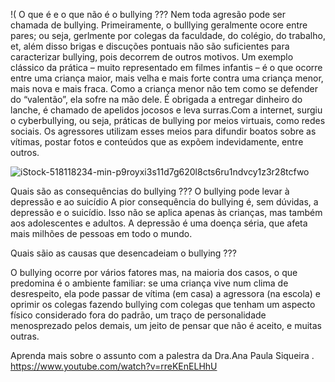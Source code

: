 
!( O que é e o que não é o bullying ???
   Nem toda agresão pode ser chamada de bullying. Primeiramente, o bulllying geralmente ocore entre pares; ou seja,  gerlmente por colegas da faculdade, do colégio, do trabalho, et, além disso brigas e discuções pontuais não são suficientes para caracterizar bullying, pois decorrem de outros motivos. Um exemplo clássico da prática – muito representado em filmes infantis – é o que ocorre entre uma criança maior, mais velha e mais forte contra uma criança menor, mais nova e mais fraca. Como a criança menor não tem como se defender do “valentão”, ela sofre na mão dele. É obrigada a entregar dinheiro do lanche, é chamado de apelidos jocosos e leva surras.Com a internet, surgiu o cyberbullying, ou seja, práticas de bullying por meios virtuais, como redes sociais. Os agressores utilizam esses meios para difundir boatos sobre as vítimas, postar fotos e conteúdos que as expõem indevidamente, entre outros.

  ![iStock-518118234-min-p9royxi3s11d7g620l8cts6ru1ndvcy1z3r28tcfwo](https://github.com/Ledaandrade07/body-impact-gym/assets/114091285/d448d44e-3f18-465c-bbad-99cc94d063e3)

 Quais são as consequências do bullying ???
   O bullying pode levar à depressão e ao suicídio
A pior consequência do bullying é, sem dúvidas, a depressão e o suicídio. Isso não se aplica apenas às crianças, mas também aos adolescentes e adultos. A depressão é uma doença séria, que afeta mais milhões de pessoas em todo o mundo.

 Quais sãio as causas que desencadeiam o bullying ???

 O bullying ocorre por vários fatores mas, na maioria dos casos, o que predomina é o ambiente familiar: se uma criança vive num clima de desrespeito, ela pode passar de vítima (em casa) a agressora (na escola) e oprimir os colegas fazendo bullying com colegas que tenham um aspecto físico considerado fora do padrão, um traço de personalidade menosprezado pelos demais, um jeito de pensar que não é aceito, e muitas outras.

Aprenda mais sobre o assunto com a palestra da Dra.Ana Paula Siqueira 
. https://www.youtube.com/watch?v=rreKEnELHhU

